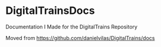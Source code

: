 # DigitalTrainsDocs
Documentation I Made for the DigitalTrains Repository

Moved from https://github.com/danielvilas/DigitalTrains/docs
